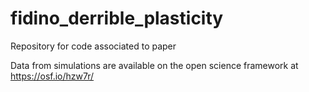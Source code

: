 # fidino_derrible_plasticity
Repository for code associated to paper

Data from simulations are available on the open science framework at https://osf.io/hzw7r/
